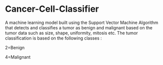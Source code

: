 # Cancer-Cell-Classifier

A machine learning model built using the Support Vector Machine Algorithm that detects and classifies a tumor as benign and malignant based on the tumor data such as size, shape, uniformity, mitosis etc. The tumor classification is based on the following classes : 

2=Benign  

4=Malignant

